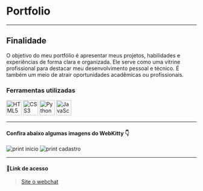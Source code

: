 # Portfolio
---
## Finalidade
O objetivo do meu portfólio é apresentar meus projetos, habilidades e experiências de forma clara e organizada. Ele serve como uma vitrine profissional para destacar meu desenvolvimento pessoal e técnico. É também um meio de atrair oportunidades acadêmicas ou profissionais. 

### Ferramentas utilizadas 
<p align="left"> <img src="https://cdn.jsdelivr.net/gh/devicons/devicon/icons/html5/html5-original.svg" alt="HTML5" width="40" height="40"/>
<img src="https://cdn.jsdelivr.net/gh/devicons/devicon/icons/css3/css3-original.svg" alt="CSS3" width="40" height="40"/> 
<img src="https://cdn.jsdelivr.net/gh/devicons/devicon/icons/python/python-original.svg" alt="Python" width="40" height="40"/>
<img src="https://cdn.jsdelivr.net/gh/devicons/devicon/icons/javascript/javascript-original.svg" alt="JavaScript" width="40" height="40"/> 


---

#### Confira abaixo algumas imagens do WebKitty 👇
![print inicio](/static/prints/index.png)
![print cadastro](/static/prints/contato.png)


---
#### 🔗Link de acesso
>[Site o webchat](https://portfolio-15o3.onrender.com)
